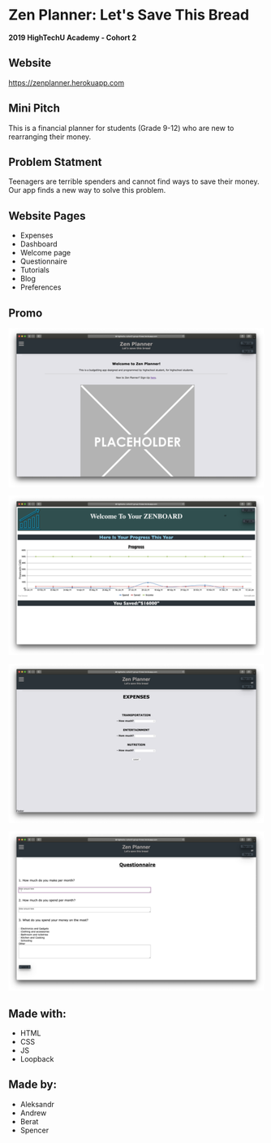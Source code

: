# Zen Planner: Let's Save This Bread

**2019 HighTechU Academy - Cohort 2**

## Website

https://zenplanner.herokuapp.com

## Mini Pitch

This is a financial planner for students (Grade 9-12) who are new to rearranging their money.

## Problem Statment

Teenagers are terrible spenders and cannot find ways to save their money. Our app finds a new way to solve this problem. 

## Website Pages

* Expenses
* Dashboard
* Welcome page
* Questionnaire
* Tutorials
* Blog
* Preferences

## Promo

![Promo of Website](img/promo.png)

![Promo of Website](img/promo-1.png)

![Promo of Website](img/promo-2.png)

![Promo of Website](img/promo-3.png)

## Made with:

* HTML
* CSS
* JS
* Loopback

## Made by:

* Aleksandr
* Andrew
* Berat
* Spencer
